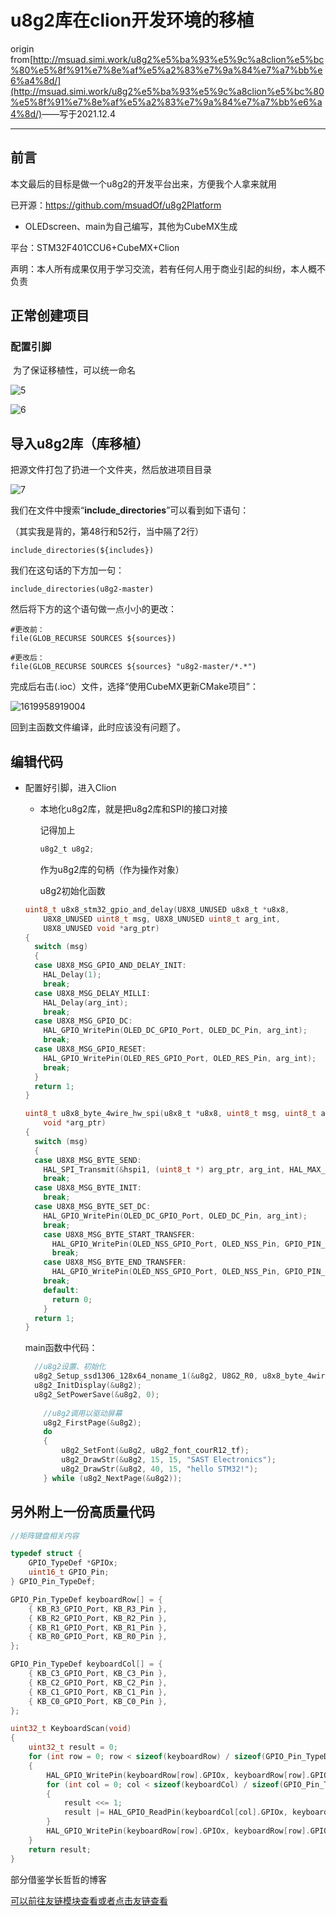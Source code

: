 # u8g2库在clion开发环境的移植
origin from[http://msuad.simi.work/u8g2%e5%ba%93%e5%9c%a8clion%e5%bc%80%e5%8f%91%e7%8e%af%e5%a2%83%e7%9a%84%e7%a7%bb%e6%a4%8d/](http://msuad.simi.work/u8g2%e5%ba%93%e5%9c%a8clion%e5%bc%80%e5%8f%91%e7%8e%af%e5%a2%83%e7%9a%84%e7%a7%bb%e6%a4%8d/)
​		——写于2021.12.4

---

## 前言

本文最后的目标是做一个u8g2的开发平台出来，方便我个人拿来就用

已开源：https://github.com/msuadOf/u8g2Platform

- OLEDscreen、main为自己编写，其他为CubeMX生成

平台：STM32F401CCU6+CubeMX+Clion

声明：本人所有成果仅用于学习交流，若有任何人用于商业引起的纠纷，本人概不负责

## 正常创建项目

### 配置引脚

​	为了保证移植性，可以统一命名

![5](https://view.moezx.cc/images/2021/12/04/942d53dd460bb89ccdb8f99cf6d58eba.png)

![6](https://view.moezx.cc/images/2021/12/04/99d0a4b85225f957555274b67d441307.png)

## 导入u8g2库（库移植）

把源文件打包了扔进一个文件夹，然后放进项目目录

![7](https://view.moezx.cc/images/2021/12/04/a21a725be123e170bd4fbfc97371e0f0.png)

我们在文件中搜索“**include_directories**”可以看到如下语句：

（其实我是背的，第48行和52行，当中隔了2行）

```
include_directories(${includes})
```

我们在这句话的下方加一句：

```
include_directories(u8g2-master)
```

然后将下方的这个语句做一点小小的更改：

```
#更改前：
file(GLOB_RECURSE SOURCES ${sources})

#更改后：
file(GLOB_RECURSE SOURCES ${sources} "u8g2-master/*.*")
```

完成后右击(.ioc）文件，选择“使用CubeMX更新CMake项目”：

![1619958919004](https://zhewana.cn/images/%E5%88%A9%E7%94%A8Clion%E7%9A%84STM32%E5%BC%80%E5%8F%91/1619958919004-1620467115428.png)

回到主函数文件编译，此时应该没有问题了。

##  编辑代码

- 配置好引脚，进入Clion

  - 本地化u8g2库，就是把u8g2库和SPI的接口对接

    记得加上
	  
    ```c
    u8g2_t u8g2;
    ```
    
    作为u8g2库的句柄（作为操作对象）
    
    u8g2初始化函数
  
  ```c
  uint8_t u8x8_stm32_gpio_and_delay(U8X8_UNUSED u8x8_t *u8x8,
      U8X8_UNUSED uint8_t msg, U8X8_UNUSED uint8_t arg_int,
      U8X8_UNUSED void *arg_ptr)
  {
    switch (msg)
    {
    case U8X8_MSG_GPIO_AND_DELAY_INIT:
      HAL_Delay(1);
      break;
    case U8X8_MSG_DELAY_MILLI:
      HAL_Delay(arg_int);
      break;
    case U8X8_MSG_GPIO_DC:
      HAL_GPIO_WritePin(OLED_DC_GPIO_Port, OLED_DC_Pin, arg_int);
      break;
    case U8X8_MSG_GPIO_RESET:
      HAL_GPIO_WritePin(OLED_RES_GPIO_Port, OLED_RES_Pin, arg_int);
      break;
    }
    return 1;
  }
  
  uint8_t u8x8_byte_4wire_hw_spi(u8x8_t *u8x8, uint8_t msg, uint8_t arg_int,
      void *arg_ptr)
  {
    switch (msg)
    {
    case U8X8_MSG_BYTE_SEND:
      HAL_SPI_Transmit(&hspi1, (uint8_t *) arg_ptr, arg_int, HAL_MAX_DELAY);
      break;
    case U8X8_MSG_BYTE_INIT:
      break;
    case U8X8_MSG_BYTE_SET_DC:
      HAL_GPIO_WritePin(OLED_DC_GPIO_Port, OLED_DC_Pin, arg_int);
      break;
	  case U8X8_MSG_BYTE_START_TRANSFER:
  		HAL_GPIO_WritePin(OLED_NSS_GPIO_Port, OLED_NSS_Pin, GPIO_PIN_RESET);
	    break;
	  case U8X8_MSG_BYTE_END_TRANSFER:
  		HAL_GPIO_WritePin(OLED_NSS_GPIO_Port, OLED_NSS_Pin, GPIO_PIN_SET);
      break;
	  default:
	    return 0;
	  }
    return 1;
  }
  ```
  
  main函数中代码：
  
  ```c
    //u8g2设置、初始化
	u8g2_Setup_ssd1306_128x64_noname_1(&u8g2, U8G2_R0, u8x8_byte_4wire_hw_spi, u8x8_stm32_gpio_and_delay);
	u8g2_InitDisplay(&u8g2);
	u8g2_SetPowerSave(&u8g2, 0);
	
	  //u8g2调用以驱动屏幕
	  u8g2_FirstPage(&u8g2);
	  do
	  {
	      u8g2_SetFont(&u8g2, u8g2_font_courR12_tf);
	      u8g2_DrawStr(&u8g2, 15, 15, "SAST Electronics");
	      u8g2_DrawStr(&u8g2, 40, 15, "hello STM32!");
	  } while (u8g2_NextPage(&u8g2));
	```

## 另外附上一份高质量代码

```c
//矩阵键盘相关内容

typedef struct {
	GPIO_TypeDef *GPIOx;
	uint16_t GPIO_Pin;
} GPIO_Pin_TypeDef;

GPIO_Pin_TypeDef keyboardRow[] = {
	{ KB_R3_GPIO_Port, KB_R3_Pin },
	{ KB_R2_GPIO_Port, KB_R2_Pin },
	{ KB_R1_GPIO_Port, KB_R1_Pin },
	{ KB_R0_GPIO_Port, KB_R0_Pin },
};

GPIO_Pin_TypeDef keyboardCol[] = {
	{ KB_C3_GPIO_Port, KB_C3_Pin },
	{ KB_C2_GPIO_Port, KB_C2_Pin },
	{ KB_C1_GPIO_Port, KB_C1_Pin },
	{ KB_C0_GPIO_Port, KB_C0_Pin },
};

uint32_t KeyboardScan(void)
{
	uint32_t result = 0;
	for (int row = 0; row < sizeof(keyboardRow) / sizeof(GPIO_Pin_TypeDef); row++)
	{
		HAL_GPIO_WritePin(keyboardRow[row].GPIOx, keyboardRow[row].GPIO_Pin, GPIO_PIN_SET);	
		for (int col = 0; col < sizeof(keyboardCol) / sizeof(GPIO_Pin_TypeDef); col++)
		{
			result <<= 1;
			result |= HAL_GPIO_ReadPin(keyboardCol[col].GPIOx, keyboardCol[col].GPIO_Pin) == GPIO_PIN_SET;
		}	
		HAL_GPIO_WritePin(keyboardRow[row].GPIOx, keyboardRow[row].GPIO_Pin, GPIO_PIN_RESET);
	}
	return result;
}
```

部分借鉴学长哲哲的博客

[可以前往友链模块查看或者点击友链查看](https://zhewana.cn/2021/c69c321f18aa/)
